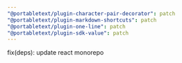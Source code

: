 ```yaml
---
"@portabletext/plugin-character-pair-decorator": patch
"@portabletext/plugin-markdown-shortcuts": patch
"@portabletext/plugin-one-line": patch
"@portabletext/plugin-sdk-value": patch
---
```


fix(deps): update react monorepo
